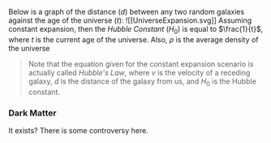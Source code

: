 Below is a graph of the distance ($d$) between any two random galaxies against the age of the universe ($t$):
![[UniverseExpansion.svg]]
	Assuming constant expansion, then the *Hubble Constant* ($H_0$) is equal to $\frac{1}{t}$, where $t$ is the current age of the universe.
Also, $\rho$ is the average density of the universe
> Note that the equation given for the constant expansion scenario is actually called *Hubble's Law*, where $v$ is the velocity of a receding galaxy, $d$ is the distance of the galaxy from us, and $H_0$ is the Hubble constant.
### Dark Matter
It exists? There is some controversy here.